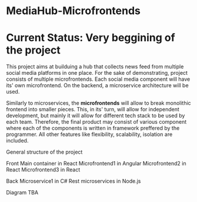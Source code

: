 # MediaHub-Microfrontends

# Current Status: Very beggining of the project

This project aims at builduing a hub that collects news feed from multiple social media platforms in one place. For the sake of demonstrating, project consists of multiple microfrontends. Each social media component will have its' own microfrontend. On the backend, a microservice architecture will be used.

Similarly to microservices, the **microfrontends** will allow to break monolithic frontend into smaller pieces. This, in its' turn, will allow for independent development, but mainly it will allow for different tech stack to be used by each team. Therefore, the final product may consist of various component where each of the components is written in framework preffered by the programmer. All other features like flexibility, scalability, isolation are included.

General structure of the project

Front
  Main container in React
  Microfrontend1 in Angular
  Microfrontend2 in React
  Microfrontend3 in React

Back
  Microservice1 in C#
  Rest microservices in Node.js



Diagram TBA





